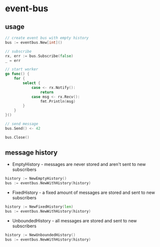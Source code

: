 # event-bus

## usage

```go
// create event bus with empty history
bus := eventbus.New[int]()

// subscribe
rx, err := bus.Subscribe(false)
_ = err

// start worker
go func() {
    for {
        select {
            case <- rx.Notify():
                return
            case msg <- rx.Recv():
                fmt.Println(msg)
        }
    }
}()

// send message
bus.Send() <- 42

bus.Close()
```

## message history

- EmptyHistory - messages are never stored and aren't sent to new subscribers
```go
history := NewEmptyHistory()
bus := eventbus.NewWithHistory(history)
```

- FixedHistory - a fixed amount of messages are stored and sent to new subscribers
```go
history := NewFixedHistory(len)
bus := eventbus.NewWithHistory(history)
```

- UnboundedHistory - all messages are stored and sent to new subscribers
```go
history := NewUnboundedHistory()
bus := eventbus.NewWithHistory(history)
```
